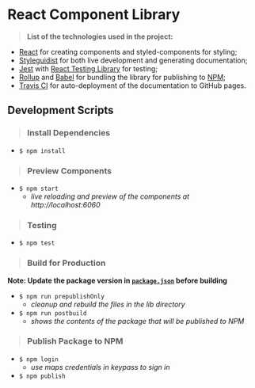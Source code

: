 # React Component Library

> **List of the technologies used in the project:**

- [React](https://reactjs.org/) for creating components and styled-components for styling;
- [Styleguidist](https://react-styleguidist.js.org/) for both live development and generating documentation;
- [Jest](https://jestjs.io/) with [React Testing Library](https://testing-library.com/docs/react-testing-library/intro) for testing;
- [Rollup](https://rollupjs.org/guide/en/) and [Babel](https://babeljs.io/) for bundling the library for publishing to [NPM](https://www.npmjs.com/);
- [Travis CI](https://travis-ci.org/) for auto-deployment of the documentation to GitHub pages.

## Development Scripts

> ### Install Dependencies

- `$ npm install`

> ### Preview Components

- `$ npm start`
  - _live reloading and preview of the components at http://localhost:6060_

> ### Testing

- `$ npm test`

> ### Build for Production

**Note: Update the package version in [`package.json`](https://github.com/moneyadviceservice/react_library/package.json) before building**

- `$ npm run prepublishOnly`
  - _cleanup and rebuild the files in the lib directory_
- `$ npm run postbuild`
  - _shows the contents of the package that will be published to NPM_

> ### Publish Package to NPM

- `$ npm login`
  - _use maps credentials in keypass to sign in_
- `$ npm publish`
